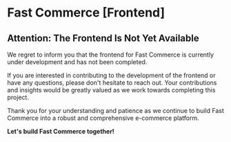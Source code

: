 # Fast Commerce [Frontend]

## Attention: The Frontend Is Not Yet Available

We regret to inform you that the frontend for Fast Commerce is currently under development and has not been completed. 

If you are interested in contributing to the development of the frontend or have any questions, please don't hesitate to reach out. Your contributions and insights would be greatly valued as we work towards completing this project.

Thank you for your understanding and patience as we continue to build Fast Commerce into a robust and comprehensive e-commerce platform.

**Let's build Fast Commerce together!**